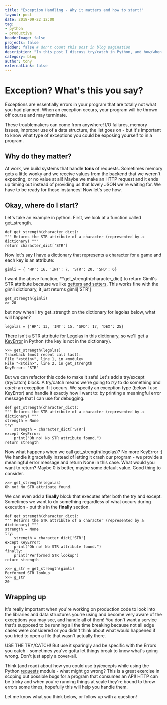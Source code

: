```yaml
---
title: "Exception Handling - Why it matters and how to start!"
layout: post
date: 2018-09-22 12:00
tag: 
- python
- productive
headerImage: false
projects: false
hidden: false # don't count this post in blog pagination
description: "In this post I discuss try/catch in Python, and how/when we may do this in production-ready code."
category: blog
author: tony
externalLink: false
---
```

# Exception? What's this you say?

Exceptions are essentially errors in your program that are totally not what you had planned. When an exception occurs, your program will be thrown off course and may terminate. 

These troublemakers can come from anywhere! I/O failures, memory issues, improper use of a data structure, the list goes on - but it's important to know what type of exceptions you could be exposing yourself to in a program. 

## Why do they matter? 

At work, we build systems that handle **tons** of requests. Sometimes memory gets a little wonky and we receive values from the backend that we weren't expecting, or no value at all! Maybe we make an HTTP request and it ends up timing out instead of providing us that lovely JSON we're waiting for. We have to be ready for those instances! Now let's see how. 

## Okay, where do I start?

Let's take an example in python. First, we look at a function called get_strength. 

    def get_strength(character_dict): 
    """ Returns the STR attribute of a character (represented by a dictionary) """ 
    return character_dict['STR']
    
Now let's say I have a dictionary that represents a character for a game and each key is an attribute: 

    gimli = { 'HP': 16, 'INT': 7, 'STR': 20, 'SPD': 6}

I want the above function, **get_strength(character_dict) to return Gimli's STR attribute because we like [getters and setters](https://en.wikipedia.org/wiki/Mutator_method). This works fine with the gimli dictionary, it just returns gimli['STR']

    get_strength(gimli)
    >> 20

but now when I try get_strength on the dictionary for legolas below, what will happen?

    legolas = {'HP': 13, 'INT': 15, 'SPD': 17, 'DEX': 25}

There isn't a STR attribute for Legolas in this dictionary, so we'll get a [KeyError](https://wiki.python.org/moin/KeyError) in Python (the key is not in the dictionary). 

    >>> get_strength(legolas)
    Traceback (most recent call last):
    File "<stdin>", line 1, in <module>
    File "<stdin>", line 2, in get_strength
    KeyError: 'STR'

But we can refactor this code to make it safe! Let's add a try/except (try/catch) block. A try/catch means we're going to *try* to do something and *catch* an exception if it occurs. We specify an exception type (below I use KeyError) and handle it exactly how I want to: by printing a meaningful error message that I can use for debugging.  

    def get_strength(character_dict): 
    """ Returns the STR attribute of a character (represented by a dictionary) """ 
    strength = None
    try: 
        strength = character_dict['STR']
    except KeyError: 
        print("Oh no! No STR attribute found.") 
    return strength

Now what happens when we call get_strength(legolas)?  No more KeyError :) We handle it gracefully instead of letting it crash our program - we provide a meaningful error message and return None in this case. What would you want to return? Maybe 0 is better, maybe some default value. Good thing to consider.

    >>> get_strength(legolas)
    Oh no! No STR attribute found.

We can even add a **finally** block that executes after both the try and except. Sometimes we want to do something regardless of what occurs during execution - put this in the **finally** section. 

    def get_strength(character_dict): 
    """ Returns the STR attribute of a character (represented by a dictionary) """ 
    strength = None
    try: 
        strength = character_dict['STR']
    except KeyError: 
        print("Oh no! No STR attribute found.") 
    finally: 
        print("Performed STR lookup")
    return strength

    >>> g_str = get_strength(gimli)
    Performed STR lookup
    >>> g_str
    20

## Wrapping up

It's really important when you're working on production code to look into the libraries and data structures you're using and become very aware of the exceptions you may see, and handle all of them! You don't want a service that's supposed to be running all the time breaking because not all edge cases were considered or you didn't think about what would happened if you tried to open a file that wasn't actually there. 

USE THE TRY/CATCH! But use it sparingly and be specific with the Errors you catch - sometimes you've gotta let things break to know what's going wrong. Don't just apply a cover-all. 

Think (and read) about how you could use try/excepts while using the Python [requests](http://docs.python-requests.org/en/master/) module - what might go wrong? This is a great exercise in scoping out possible bugs for a program that consumes an API! HTTP can be tricky and when you're running things at scale they're bound to throw errors some times, hopefully this will help you handle them. 

Let me know what you think below, or follow up with a question!

